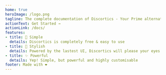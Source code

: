 ```yaml
---
home: true
heroImage: /logo.png
tagline: The complete documentation of Discortics - Your Prime alternative to bots for a Better Discord
actionText: Get Started →
actionLink: /docs/
features:
- title: 🎈 Simple
  details: Discortics is completely free & easy to use
- title: 💜 Stylish
  details: Powered by the lastest UI, Discortics will please your eyes
- title: ✨ Powerful
  details: Yep! Simple, but powerful and highly customisable
footer: Made with ❤️
---
```

